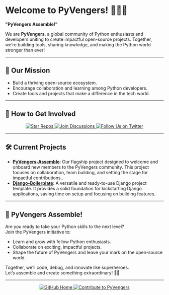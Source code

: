# Welcome to PyVengers! 🐍🦸‍♂️  
**"PyVengers Assemble!"**  

We are **PyVengers**, a global community of Python enthusiasts and developers uniting to create impactful open-source projects. Together, we’re building tools, sharing knowledge, and making the Python world stronger than ever!

---

## 🚀 Our Mission  
- Build a thriving open-source ecosystem.  
- Encourage collaboration and learning among Python developers.  
- Create tools and projects that make a difference in the tech world.  

---

## 🌟 How to Get Involved  

<div align="center">
    <a href="https://github.com/PyVengers" target="_blank">
        <img src="https://img.shields.io/badge/⭐%20Star%20Our%20Repos-FCC624?style=for-the-badge&logo=github&logoColor=black" alt="Star Repos">
    </a>
    <a href="https://github.com/PyVengers/discussions" target="_blank">
        <img src="https://img.shields.io/badge/💬%20Join%20Discussions-61DAFB?style=for-the-badge&logo=github&logoColor=white" alt="Join Discussions">
    </a>
    <a href="https://twitter.com/PyVengers" target="_blank">
        <img src="https://img.shields.io/badge/🐦%20Follow%20Us%20on%20Twitter-1DA1F2?style=for-the-badge&logo=twitter&logoColor=white" alt="Follow Us on Twitter">
    </a>
</div>

---

## 🛠️ Current Projects  
- **[PyVengers-Assemble](#)**: Our flagship project designed to welcome and onboard new members to the PyVengers community. This project focuses on collaboration, team building, and setting the stage for impactful contributions..  
- **[Django-Boilerplate](#)**:  A versatile and ready-to-use Django project template. It provides a solid foundation for kickstarting Django applications, saving time on setup and focusing on building features.
---

## 🐍 PyVengers Assemble!  
Are you ready to take your Python skills to the next level?  
Join the PyVengers initiative to:  
- Learn and grow with fellow Python enthusiasts.  
- Collaborate on exciting, impactful projects.  
- Shape the future of PyVengers and leave your mark on the open-source world.  

Together, we’ll code, debug, and innovate like superheroes.  
Let’s assemble and create something extraordinary! 🚀🐍  

---

<div align="center">
    <a href="https://github.com/PyVengers" target="_blank">
        <img src="https://img.shields.io/badge/🔗%20GitHub%20Home-24292E?style=for-the-badge&logo=github&logoColor=white" alt="GitHub Home">
    </a>
    <a href="https://github.com/PyVengers/contributing" target="_blank">
        <img src="https://img.shields.io/badge/🤝%20Contribute%20to%20PyVengers-28A745?style=for-the-badge&logo=github&logoColor=white" alt="Contribute to PyVengers">
    </a>
</div>
